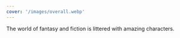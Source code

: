 ```yaml
---
cover: '/images/overall.webp'
---
```


The world of fantasy and fiction is littered with amazing characters.